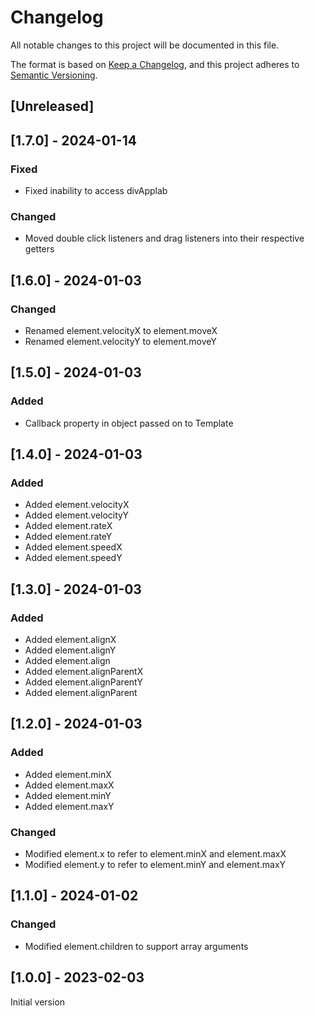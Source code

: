# Changelog

All notable changes to this project will be documented in this file.

The format is based on [Keep a Changelog](https://keepachangelog.com/en/1.0.0/), and this project adheres to [Semantic Versioning](https://semver.org/spec/v2.0.0.html).

## [Unreleased]

## [1.7.0] - 2024-01-14

### Fixed

- Fixed inability to access divApplab

### Changed

- Moved double click listeners and drag listeners into their respective getters

## [1.6.0] - 2024-01-03

### Changed

- Renamed element.velocityX to element.moveX
- Renamed element.velocityY to element.moveY

## [1.5.0] - 2024-01-03

### Added

- Callback property in object passed on to Template

## [1.4.0] - 2024-01-03

### Added

- Added element.velocityX
- Added element.velocityY
- Added element.rateX
- Added element.rateY
- Added element.speedX
- Added element.speedY

## [1.3.0] - 2024-01-03

### Added

- Added element.alignX
- Added element.alignY
- Added element.align
- Added element.alignParentX
- Added element.alignParentY
- Added element.alignParent

## [1.2.0] - 2024-01-03

### Added

- Added element.minX
- Added element.maxX
- Added element.minY
- Added element.maxY

### Changed

- Modified element.x to refer to element.minX and element.maxX
- Modified element.y to refer to element.minY and element.maxY

## [1.1.0] - 2024-01-02

### Changed

- Modified element.children to support array arguments

## [1.0.0] - 2023-02-03

Initial version
